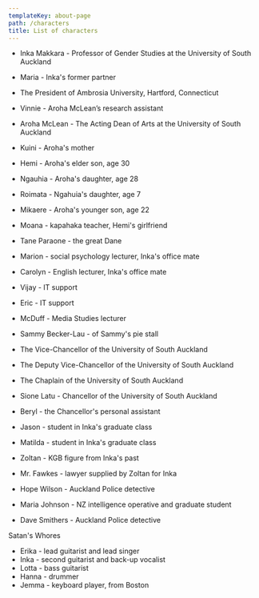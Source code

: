 ```yaml
---
templateKey: about-page
path: /characters
title: List of characters
---
```

* Inka Makkara - Professor of Gender Studies at the University of South Auckland
* Maria - Inka's former partner
* The President of Ambrosia University, Hartford, Connecticut
* Vinnie - Aroha McLean’s research assistant


* Aroha McLean - The Acting Dean of Arts at the University of South Auckland
* Kuini - Aroha's mother
* Hemi - Aroha's elder son, age 30
* Ngauhia - Aroha's daughter, age 28
* Roimata - Ngahuia's daughter, age 7
* Mikaere - Aroha's younger son, age 22
* Moana - kapahaka teacher, Hemi's girlfriend
* Tane Paraone - the great Dane



* Marion - social psychology lecturer, Inka's office mate
* Carolyn - English lecturer, Inka's office mate
* Vijay - IT support
* Eric - IT support
* McDuff - Media Studies lecturer



* Sammy Becker-Lau - of Sammy's pie stall



* The Vice-Chancellor of the University of South Auckland
* The Deputy Vice-Chancellor of the University of South Auckland
* The Chaplain of the University of South Auckland
* Sione Latu - Chancellor of the University of South Auckland
* Beryl - the Chancellor's personal assistant



* Jason - student in Inka's graduate class
* Matilda - student in Inka's graduate class



* Zoltan - KGB figure from Inka's past
* Mr. Fawkes - lawyer supplied by Zoltan for Inka



* Hope Wilson - Auckland Police detective
* Maria Johnson - NZ intelligence operative and graduate student 
* Dave Smithers - Auckland Police detective



Satan's Whores

* Erika - lead guitarist and lead singer
* Inka - second guitarist and back-up vocalist
* Lotta - bass guitarist
* Hanna - drummer
* Jemma - keyboard player, from Boston
